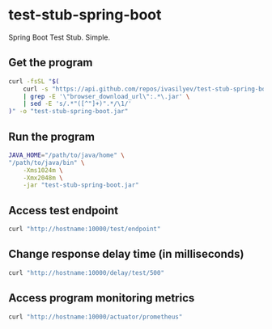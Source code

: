 # test-stub-spring-boot

Spring Boot Test Stub. 
Simple. 

## Get the program

```bash
curl -fsSL "$(
    curl -s "https://api.github.com/repos/ivasilyev/test-stub-spring-boot/releases/latest" \
    | grep -E '\"browser_download_url\":.*\.jar' \
    | sed -E 's/.*"([^"]+)".*/\1/' 
)" -o "test-stub-spring-boot.jar"
```

## Run the program

```bash
JAVA_HOME="/path/to/java/home" \
"/path/to/java/bin" \
    -Xms1024m \
    -Xmx2048m \
    -jar "test-stub-spring-boot.jar"
```

## Access test endpoint

```bash
curl "http://hostname:10000/test/endpoint"
```

## Change response delay time (in milliseconds)

```bash
curl "http://hostname:10000/delay/test/500"
```

## Access program monitoring metrics

```bash
curl "http://hostname:10000/actuator/prometheus"
```

